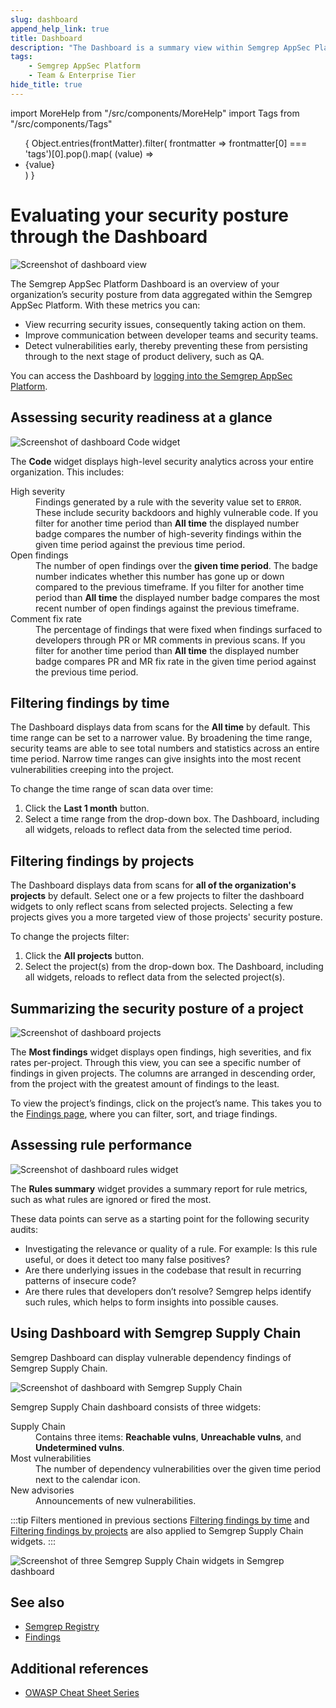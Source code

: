 ```yaml
---
slug: dashboard
append_help_link: true
title: Dashboard
description: "The Dashboard is a summary view within Semgrep AppSec Platform to help security teams evaluate their organization's security posture."
tags:
    - Semgrep AppSec Platform
    - Team & Enterprise Tier
hide_title: true
---
```


import MoreHelp from "/src/components/MoreHelp"
import Tags from "/src/components/Tags"

<ul id="tag__badge-list">
{
Object.entries(frontMatter).filter(
    frontmatter => frontmatter[0] === 'tags')[0].pop().map(
    (value) => <li class='tag__badge-item'>{value}</li> )
}
</ul>

# Evaluating your security posture through the Dashboard

![Screenshot of dashboard view](/img/dashboard-view.png)

The Semgrep AppSec Platform Dashboard is an overview of your organization’s security posture from data aggregated within the Semgrep AppSec Platform. With these metrics you can:

* View recurring security issues, consequently taking action on them.
* Improve communication between developer teams and security teams.
* Detect vulnerabilities early, thereby preventing these from persisting through to the next stage of product delivery, such as QA.

You can access the Dashboard by [logging into the Semgrep AppSec Platform](https://semgrep.dev/login?return_path=/manage/projects).

## Assessing security readiness at a glance

![Screenshot of dashboard Code widget](/img/dashboard-code.png)

The **Code** widget displays high-level security analytics across your entire organization. This includes:
<dl>
	<dt>High severity</dt>
	<dd>Findings generated by a rule with the severity value set to <code>ERROR</code>. These include security backdoors and highly vulnerable code. If you filter for another time period than <b>All time</b> the displayed number badge compares the number of high-severity findings within the given time period against the previous time period.</dd>
	<dt>Open findings</dt>
	<dd>The number of open findings over the <b>given time period</b>. The badge number indicates whether this number has gone up or down compared to the previous timeframe. If you filter for another time period than <b>All time</b> the displayed number badge compares the most recent number of open findings against the previous timeframe.</dd>
	<dt>Comment fix rate</dt>
	<dd>The percentage of findings that were fixed when findings surfaced to developers through PR or MR comments in previous scans. If you filter for another time period than <b>All time</b> the displayed number badge compares PR and MR fix rate in the given time period against the previous time period.</dd>
</dl>

## Filtering findings by time

The Dashboard displays data from scans for the **All time** by default. This time range can be set to a narrower value. By broadening the time range, security teams are able to see total numbers and statistics across an entire time period. Narrow time ranges can give insights into the most recent vulnerabilities creeping into the project.

To change the time range of scan data over time:

1. Click the <i class="fa-solid fa-calendar-days"></i> **Last 1 month** button.
2. Select a time range from the drop-down box. The Dashboard, including all widgets, reloads to reflect data from the selected time period.

## Filtering findings by projects

The Dashboard displays data from scans for **all of the organization's projects** by default. Select one or a few projects to filter the dashboard widgets to only reflect scans from selected projects. Selecting a few projects gives you a more targeted view of those projects' security posture.

To change the projects filter:

1. Click the <i class="fa-solid fa-sliders"></i> **All projects** button.
2. Select the project(s) from the drop-down box. The Dashboard, including all widgets, reloads to reflect data from the selected project(s).

## Summarizing the security posture of a project

![Screenshot of dashboard projects](/img/dashboard-most-findings.png)

The **Most findings** widget displays open findings, high severities, and fix rates per-project. Through this view, you can see a specific number of findings in given projects. The columns are arranged in descending order, from the project with the greatest amount of findings to the least.

To view the project’s findings, click on the project’s name. This takes you to the [Findings page](/semgrep-code/findings), where you can filter, sort, and triage findings.

## Assessing rule performance

![Screenshot of dashboard rules widget](/img/dashboard-rules.png)

The **Rules summary** widget provides a summary report for rule metrics, such as what rules are ignored or fired the most.

These data points can serve as a starting point for the following security audits:

- Investigating the relevance or quality of a rule. For example: Is this rule useful, or does it detect too many false positives?
- Are there underlying issues in the codebase that result in recurring patterns of insecure code?
- Are there rules that developers don’t resolve? Semgrep helps identify such rules, which helps to form insights into possible causes.

## Using Dashboard with Semgrep Supply Chain


Semgrep Dashboard can display vulnerable dependency findings of Semgrep Supply Chain.

![Screenshot of dashboard with Semgrep Supply Chain](/img/dashboard-with-supply-chain.png)

Semgrep Supply Chain dashboard consists of three widgets:
<dl>
	<dt>Supply Chain</dt>
	<dd>Contains three items: <b>Reachable vulns</b>, <b>Unreachable vulns</b>, and <b>Undetermined vulns</b>.</dd>
	<dt>Most vulnerabilities</dt>
	<dd>The number of dependency vulnerabilities over the given time period next to the calendar icon.</dd>
	<dt>New advisories</dt>
	<dd>Announcements of new vulnerabilities.</dd>
</dl>

:::tip
Filters mentioned in previous sections [Filtering findings by time](#filtering-findings-by-time) and [Filtering findings by projects](#filtering-findings-by-projects) are also applied to Semgrep Supply Chain widgets.
:::

![Screenshot of three Semgrep Supply Chain widgets in Semgrep dashboard](/img/dashboard-supply-chain.png)

## See also

* [Semgrep Registry](https://semgrep.dev/explore)
* [Findings](/semgrep-code/findings)

## Additional references

* [OWASP Cheat Sheet Series](https://github.com/OWASP/CheatSheetSeries)


<!--

Technical Writer NOTE: The following sections are no longer functional in Semgrep Dashboard. Section "Discovering trends in vulnerabilities through OWASP categories" can be reused as it offers a good description of many OWASP categories (maybe in Cheat sheets).

## Discovering trends in vulnerabilities through OWASP categories

![Screenshot of dashboard categories](/img/dashboard-categories.png)

Trends in insecure code can emerge after multiple Semgrep scans over time. By identifying these patterns, security teams are better informed about specific areas for improvement. Semgrep enables security teams to see the breakdown of vulnerabilities detected through the **Categories widget**, which includes:

<dl>
	<dt>Code injection</dt>
	<dd>Refers to poor handling of untrusted data (data from user inputs, integrations, and the like) that leads to malicious actors injecting their own code into the application. Semgrep Registry provides <a href="https://semgrep.dev/p/sql-injection">a ruleset guarding against SQL injection</a> for a variety of languages.</dd>
	<dt>Cookie flag</dt>
	<dd>Indicates issues with session management, specifically the misuse or underuse of cookie attributes such as <code>secure</code>, <code>HttpOnly</code>, <code>SameSite</code>, to prevent cookie theft and other cookie-related attacks. The Semgrep rule <a href="https://semgrep.dev/playground?registry=go.gorilla.security.audit.session-cookie-missing-httponly.session-cookie-missing-httponly">"Session Cookie Missing HttpOnly"</a> is an example written for Go language.</dd>
	<dt>Cross-site request forgery (CSRF)</dt>
	<dd>This category tracks patterns in code that may result in CSRF attacks. CSRF attacks occur when an attacker induces users to perform unintentional actions. These issues can be detected based on a codebase’s framework, such as Django. In the rule, <a href="https://semgrep.dev/playground?registry=python.django.security.audit.csrf-exempt.no-csrf-exempt">"No CSRF Exempt"</a>, Semgrep detects when a Django route does not have a CSRF token, the lack of which could lead to an attack.</dd>
	<dt>Active debug code</dt>
	<dd>A type of vulnerability stemming from debug code such as <code>alert</code> that may unintentionally telegraph sensitive application behavior or secrets. The Semgrep rule <a href="https://semgrep.dev/playground?registry=javascript.lang.best-practice.leftover_debugging.javascript-alert">"Leftover debugging"</a> is a JavaScript example.</dd>
	<dt>Cryptography</dt>
	<dd>Refers to the use of weak hashing algorithms and the like, such as the use of MD5 in tokens or secrets. This <a href="https://semgrep.dev/playground?registry=python.cryptography.security.insecure-cipher-algorithms.insecure-cipher-algorithm-blowfish">Blowfish detection rule for Python</a> provides a guardrail against easily decipherable ciphers.</dd>
	<dt>Deserialization</dt>
	<dd>Insecure deserialization occurs when an attacker is able to insert their own code, typically their own objects, as a website or app deserializes from flatter formats such as JSON. The rule <a href="https://semgrep.dev/playground?registry=python.flask.security.insecure-deserialization.insecure-deserialization">"Insecure deserialization"</a> for Flask detects the use of insecure libraries and advises the developer to use something more secure.</dd>
	<dt>Path traversal</dt>
	<dd>Path traversal occurs when malicious actors attempt to access files and directories outside of the web root folder. This is also known as directory traversal. In this <a href="https://semgrep.dev/playground?registry=java.jax-rs.security.jax-rs-path-traversal.jax-rs-path-traversal">Java example</a>, Semgrep detects potential path traversals through the insertion of <code>../</code>.</dd>
	<dt>Regex</dt>
	<dd>Various issues with regex patterns fall under this category. This includes overly permissive regex, custom regex patterns for common use-cases (which can be refactored as validated patterns from authorities such as OWASP), and <a href="https://semgrep.dev/playground?registry=javascript.lang.security.audit.detect-non-literal-regexp.detect-non-literal-regexp">patterns that may result in ReDoS</a>.</dd>
	<dt>Open redirect</dt>
	<dd>Open redirects happen when user input is incorporated into a redirection target. Malicious actors can then construct a lengthy URL pointing away from the expected domain, though it appears authentic in the beginning of the URL string. This exploit is used in phishing by sending a user an email with a link that appears genuine but steers them away from the trusted domain. In this <a href="https://semgrep.dev/playground?registry=python.flask.security.open-redirect.open-redirect">Flask example</a>, data directly from the request is passed to the redirect function, which could be exploited.</dd>
	<dt>Command injection</dt>
	<dd>Command injection occurs when an attacker uses some type of input to run <strong>system commands</strong> on the host operating system. This is also known as shell injection. In <a href="https://semgrep.dev/playground?registry=go.lang.security.audit.dangerous-syscall-exec.dangerous-syscall-exec">"Audit dangerous syscall"</a>, written for Go programming language, a finding is detected for non-static input to <code>syscall</code>, which if reached by user data, makes it vulnerable to exploitation.</dd>
</dl>

### Rule performance through Developer Feedback

![Screenshot of developer feedback](/img/dashboard-devfeedback.png)

In Team/Enterprise Dashboards, these additional metrics are visible:

* Most disliked
* Slowest

The **Most disliked** metric is taken from the **Developer Feedback** feature. Developers are able to provide feedback on findings that are not the most accurate. This feature is available for Team/Enterprise users.

![Screenshot of developer feedback end flow](/img/dashboard-devfeedback2.png)

-->

<MoreHelp />
